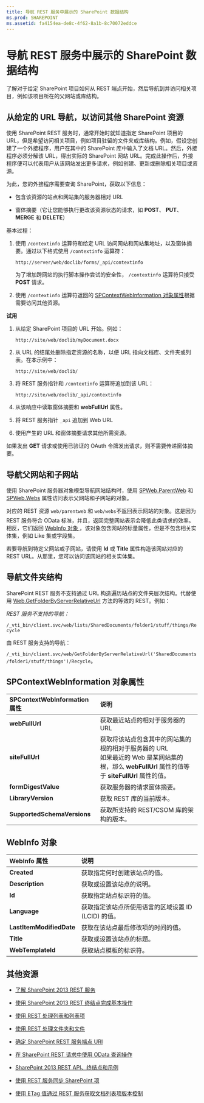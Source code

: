 ```yaml
---
title: 导航 REST 服务中展示的 SharePoint 数据结构
ms.prod: SHAREPOINT
ms.assetid: fa4154ea-de8c-4f62-8a1b-8c70072eddce
---
```



# 导航 REST 服务中展示的 SharePoint 数据结构
了解对于给定 SharePoint 项目如何从 REST 端点开始，然后导航到并访问相关项目，例如该项目所在的父网站或库结构。 
## 从给定的 URL 导航，以访问其他 SharePoint 资源

使用 SharePoint REST 服务时，通常开始时就知道指定 SharePoint 项目的 URL，但是希望访问相关项目，例如项目驻留的文件夹或库结构。例如，假设您创建了一个外接程序，用户在其中的 SharePoint 库中输入了文档 URL。然后，外接程序必须分解该 URL，得出实际的 SharePoint 网站 URL。完成此操作后，外接程序便可以代表用户从该网站发出更多请求，例如创建、更新或删除相关项目或资源。 
  
    
    
为此，您的外接程序需要查询 SharePoint，获取以下信息：
  
    
    

- 包含该资源的站点和网站集的服务器相对 URL
    
  
- 窗体摘要（它让您能够执行更改该资源状态的请求，如 **POST**、 **PUT**、 **MERGE** 和 **DELETE**）
    
  
基本过程：
  
    
    

1. 使用  `/contextinfo` 运算符和给定 URL 访问网站和网站集地址，以及窗体摘要。通过以下格式使用 `/contextinfo` 运算符：
    
     `http://server/web/doclib/forms/_api/contextinfo`
    
    为了增加跨网站的执行脚本操作尝试的安全性， `/contextinfo` 运算符只接受 **POST** 请求。
    
  
2. 使用  `/contextinfo` 运算符返回的 [SPContextWebInformation 对象属性](#bk_props)根据需要访问其他资源。 
    
  
 **试用**
  
    
    

1. 从给定 SharePoint 项目的 URL 开始。例如：
    
     `http://site/web/doclib/myDocument.docx`
    
  
2. 从 URL 的结尾处删除指定资源的名称，以便 URL 指向文档库、文件夹或列表。在本示例中：
    
     `http://site/web/doclib/`
    
  
3. 将 REST 服务指针和  `/contextinfo` 运算符追加到该 URL：
    
     `http://site/web/doclib/_api/contextinfo`
    
  
4. 从该响应中读取窗体摘要和 **webFullUrl** 属性。
    
  
5. 将 REST 服务指针  `_api` 追加到 Web URL
    
  
6. 使用产生的 URL 和窗体摘要请求其他所需资源。
    
  
如果发出 **GET** 请求或使用已验证的 OAuth 令牌发出请求，则不需要传递窗体摘要。
  
    
    

## 导航父网站和子网站
<a name="bk_sites"> </a>

使用 SharePoint 服务器对象模型导航网站结构时，使用  [SPWeb.ParentWeb](https://msdn.microsoft.com/library/Microsoft.SharePoint.SPWeb.ParentWeb.aspx) 和 [SPWeb.Webs](https://msdn.microsoft.com/library/Microsoft.SharePoint.SPWeb.Webs.aspx) 属性访问表示父网站和子网站的对象。
  
    
    
对应的 REST 资源 `web/parentweb` 和 `web/webs`不返回表示网站的对象。这是因为 REST 服务符合 OData 标准，并且，返回完整网站表示会降低此类请求的效率。相反，它们返回  [WebInfo 对象 ](#bk_webinfo)，该对象包含网站的标量属性，但是不包含相关实体集，例如 Like 集或字段集。
  
    
    
若要导航到特定父网站或子网站，请使用 **Id** 或 **Title** 属性构造该网站对应的 REST URL。从那里，您可以访问该网站的相关实体集。
  
    
    

## 导航文件夹结构
<a name="bk_folders"> </a>

SharePoint REST 服务不支持通过 URL 构造遍历站点的文件夹层次结构。代替使用  [Web.GetFolderByServerRelativeUrl](https://msdn.microsoft.com/library/Microsoft.SharePoint.Client.Web.GetFolderByServerRelativeUrl.aspx) 方法的等效的 REST。例如：
  
    
    
 *REST 服务不支持的导航：* 
  
    
    
 `/_vti_bin/client.svc/web/lists/SharedDocuments/folder1/stuff/things/Recycle`
  
    
    
由 REST 服务支持的导航： 
  
    
    
 `/_vti_bin/client.svc/web/GetFolderByServerRelativeUrl('SharedDocuments/folder1/stuff/things')/Recycle`。
  
    
    

## SPContextWebInformation 对象属性
<a name="bk_props"> </a>



|**SPContextWebInformation 属性**|**说明**|
|:-----|:-----|
|**webFullUrl** <br/> |获取最近站点的相对于服务器的 URL  <br/> |
|**siteFullUrl** <br/> |获取将该站点包含其中的网站集的根的相对于服务器的 URL  <br/> 如果最近的 Web 是某网站集的根，那么 **webFullUrl** 属性的值等于 **siteFullUrl** 属性的值。 <br/> |
|**formDigestValue** <br/> |获取服务器的请求窗体摘要。  <br/> |
|**LibraryVersion** <br/> |获取 REST 库的当前版本。  <br/> |
|**SupportedSchemaVersions** <br/> |获取所支持的 REST/CSOM 库的架构的版本。  <br/> |
   

## WebInfo 对象
<a name="bk_webinfo"> </a>



|**WebInfo 属性**|**说明**|
|:-----|:-----|
|**Created** <br/> |获取指定何时创建该站点的值。  <br/> |
|**Description** <br/> |获取或设置该站点的说明。  <br/> |
|**Id** <br/> |获取指定站点标识符的值。  <br/> |
|**Language** <br/> |获取指定该站点所使用语言的区域设置 ID (LCID) 的值。  <br/> |
|**LastItemModifiedDate** <br/> |获取在该站点最后修改项的时间的值。  <br/> |
|**Title** <br/> |获取或设置该站点的标题。  <br/> |
|**WebTemplateId** <br/> |获取站点模板的标识符。  <br/> |
   

## 其他资源
<a name="bk_addresources"> </a>


-  [了解 SharePoint 2013 REST 服务](get-to-know-the-sharepoint-2013-rest-service.md)
    
  
-  [使用 SharePoint 2013 REST 终结点完成基本操作](complete-basic-operations-using-sharepoint-2013-rest-endpoints.md)
    
  
-  [使用 REST 处理列表和列表项](working-with-lists-and-list-items-with-rest.md)
    
  
-  [使用 REST 处理文件夹和文件](working-with-folders-and-files-with-rest.md)
    
  
-  [确定 SharePoint REST 服务端点 URI](determine-sharepoint-rest-service-endpoint-uris.md)
    
  
-  [在 SharePoint REST 请求中使用 OData 查询操作](use-odata-query-operations-in-sharepoint-rest-requests.md)
    
  
-  [SharePoint 2013 REST API、终结点和示例](02128c70-9d27-4388-9374-a11bce68fdb8.md)
    
  
-  [使用 REST 服务同步 SharePoint 项](synchronize-sharepoint-items-using-the-rest-service.md)
    
  
-  [使用 ETag 值通过 REST 服务获取文档列表项版本控制](5f7e0579-46b7-44ab-b3b4-cdbc622dcd98.md)
    
  

  
    
    

